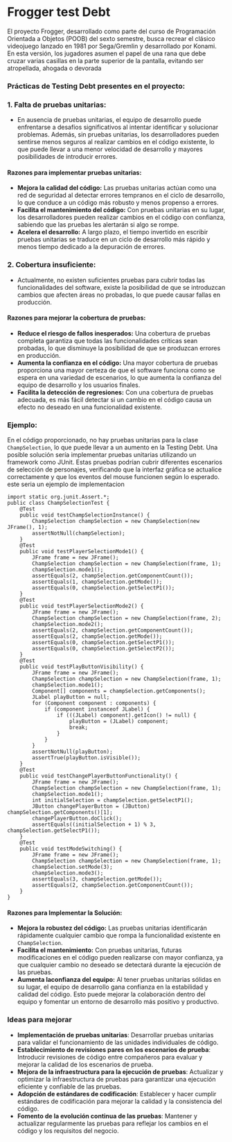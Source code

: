 # Frogger test Debt

El proyecto Frogger, desarrollado como parte del curso de Programación Orientada a Objetos (POOB) del sexto semestre, busca recrear el clásico videojuego lanzado en 1981 por Sega/Gremlin y desarrollado por Konami. En esta versión, los jugadores asumen el papel de una rana que debe cruzar varias casillas en la parte superior de la pantalla, evitando ser atropellada, ahogada o devorada
### Prácticas de Testing Debt presentes en el proyecto:

### 1. **Falta de pruebas unitarias:**
- En ausencia de pruebas unitarias, el equipo de desarrollo puede enfrentarse a desafíos significativos al intentar identificar y solucionar problemas. Además, sin pruebas unitarias, los desarrolladores pueden sentirse menos seguros al realizar cambios en el código existente, lo que puede llevar a una menor velocidad de desarrollo y mayores posibilidades de introducir errores.

#### Razones para implementar pruebas unitarias:
- **Mejora la calidad del código:** Las pruebas unitarias actúan como una red de seguridad al detectar errores tempranos en el ciclo de desarrollo, lo que conduce a un código más robusto y menos propenso a errores.
- **Facilita el mantenimiento del código:** Con pruebas unitarias en su lugar, los desarrolladores pueden realizar cambios en el código con confianza, sabiendo que las pruebas les alertarán si algo se rompe.
- **Acelera el desarrollo:** A largo plazo, el tiempo invertido en escribir pruebas unitarias se traduce en un ciclo de desarrollo más rápido y menos tiempo dedicado a la depuración de errores.

### 2. **Cobertura insuficiente:**
- Actualmente, no existen suficientes pruebas para cubrir todas las funcionalidades del software, existe la posibilidad de que se introduzcan cambios que afecten áreas no probadas, lo que puede causar fallas en producción.

#### Razones para mejorar la cobertura de pruebas:
- **Reduce el riesgo de fallos inesperados:** Una cobertura de pruebas completa garantiza que todas las funcionalidades críticas sean probadas, lo que disminuye la posibilidad de que se produzcan errores en producción.
- **Aumenta la confianza en el código:** Una mayor cobertura de pruebas proporciona una mayor certeza de que el software funciona como se espera en una variedad de escenarios, lo que aumenta la confianza del equipo de desarrollo y los usuarios finales.
- **Facilita la detección de regresiones:** Con una cobertura de pruebas adecuada, es más fácil detectar si un cambio en el código causa un efecto no deseado en una funcionalidad existente.

### Ejemplo:
En el código proporcionado, no hay pruebas unitarias para la clase `ChampSelection`, lo que puede llevar a un aumento en la Testing Debt. Una posible solución sería implementar pruebas unitarias utilizando un framework como JUnit. Estas pruebas podrían cubrir diferentes escenarios de selección de personajes, verificando que la interfaz gráfica se actualice correctamente y que los eventos del mouse funcionen según lo esperado.
este seria un ejemplo de implementacion
```import org.junit.Test;
import static org.junit.Assert.*;
public class ChampSelectionTest {
    @Test
    public void testChampSelectionInstance() {
        ChampSelection champSelection = new ChampSelection(new JFrame(), 1);
        assertNotNull(champSelection);
    }
    @Test
    public void testPlayerSelectionMode1() {
        JFrame frame = new JFrame();
        ChampSelection champSelection = new ChampSelection(frame, 1);
        champSelection.mode1();
        assertEquals(2, champSelection.getComponentCount());
        assertEquals(1, champSelection.getMode());
        assertEquals(0, champSelection.getSelectP1());
    }
    @Test
    public void testPlayerSelectionMode2() {
        JFrame frame = new JFrame();
        ChampSelection champSelection = new ChampSelection(frame, 2);
        champSelection.mode2();
        assertEquals(2, champSelection.getComponentCount());
        assertEquals(2, champSelection.getMode());
        assertEquals(0, champSelection.getSelectP1());
        assertEquals(0, champSelection.getSelectP2());
    }
    @Test
    public void testPlayButtonVisibility() {
        JFrame frame = new JFrame();
        ChampSelection champSelection = new ChampSelection(frame, 1);
        champSelection.mode1();
        Component[] components = champSelection.getComponents();
        JLabel playButton = null;
        for (Component component : components) {
            if (component instanceof JLabel) {
                if (((JLabel) component).getIcon() != null) {
                    playButton = (JLabel) component;
                    break;
                }
            }
        }
        assertNotNull(playButton);
        assertTrue(playButton.isVisible());
    }
    @Test
    public void testChangePlayerButtonFunctionality() {
        JFrame frame = new JFrame();
        ChampSelection champSelection = new ChampSelection(frame, 1);
        champSelection.mode1();
        int initialSelection = champSelection.getSelectP1();
        JButton changePlayerButton = (JButton) champSelection.getComponents()[1];
        changePlayerButton.doClick();
        assertEquals((initialSelection + 1) % 3, champSelection.getSelectP1());
    }
    @Test
    public void testModeSwitching() {
        JFrame frame = new JFrame();
        ChampSelection champSelection = new ChampSelection(frame, 1);
        champSelection.setMode(3);
        champSelection.mode3();
        assertEquals(3, champSelection.getMode());
        assertEquals(2, champSelection.getComponentCount());
    }
}
```
#### Razones para Implementar la Solución:
- **Mejora la robustez del código:** Las pruebas unitarias identificarán rápidamente cualquier cambio que rompa la funcionalidad existente en `ChampSelection`.
- **Facilita el mantenimiento:** Con pruebas unitarias, futuras modificaciones en el código pueden realizarse con mayor confianza, ya que cualquier cambio no deseado se detectará durante la ejecución de las pruebas.
- **Aumenta laconfianza del equipo:** Al tener pruebas unitarias sólidas en su lugar, el equipo de desarrollo gana confianza en la estabilidad y calidad del código. Esto puede mejorar la colaboración dentro del equipo y fomentar un entorno de desarrollo más positivo y productivo.

### Ideas para mejorar
- **Implementación de pruebas unitarias**: Desarrollar pruebas unitarias para validar el funcionamiento de las unidades individuales de código.
- **Establecimiento de revisiones pares en los escenarios de prueba**: Introducir revisiones de código entre compañeros para evaluar y mejorar la calidad de los escenarios de prueba.
- **Mejora de la infraestructura para la ejecución de pruebas**: Actualizar y optimizar la infraestructura de pruebas para garantizar una ejecución eficiente y confiable de las pruebas.
- **Adopción de estándares de codificación**: Establecer y hacer cumplir estándares de codificación para mejorar la calidad y la consistencia del código.
- **Fomento de la evolución continua de las pruebas**: Mantener y actualizar regularmente las pruebas para reflejar los cambios en el código y los requisitos del negocio.